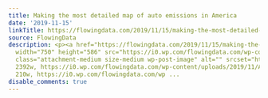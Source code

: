 ```yaml
---
title: Making the most detailed map of auto emissions in America
date: '2019-11-15'
linkTitle: https://flowingdata.com/2019/11/15/making-the-most-detailed-map-of-auto-emissions-in-america/
source: FlowingData
description: <p><a href="https://flowingdata.com/2019/11/15/making-the-most-detailed-map-of-auto-emissions-in-america/"><img
  width="750" height="586" src="https://i0.wp.com/flowingdata.com/wp-content/uploads/2019/11/Auto-emissions-in-America.png?fit=750%2C586&amp;ssl=1"
  class="attachment-medium size-medium wp-post-image" alt="" srcset="https://i0.wp.com/flowingdata.com/wp-content/uploads/2019/11/Auto-emissions-in-America.png?w=2392&amp;ssl=1
  2392w, https://i0.wp.com/flowingdata.com/wp-content/uploads/2019/11/Auto-emissions-in-America.png?resize=210%2C164&amp;ssl=1
  210w, https://i0.wp.com/flowingdata.com/wp ...
disable_comments: true
---
```

<p><a href="https://flowingdata.com/2019/11/15/making-the-most-detailed-map-of-auto-emissions-in-america/"><img width="750" height="586" src="https://i0.wp.com/flowingdata.com/wp-content/uploads/2019/11/Auto-emissions-in-America.png?fit=750%2C586&amp;ssl=1" class="attachment-medium size-medium wp-post-image" alt="" srcset="https://i0.wp.com/flowingdata.com/wp-content/uploads/2019/11/Auto-emissions-in-America.png?w=2392&amp;ssl=1 2392w, https://i0.wp.com/flowingdata.com/wp-content/uploads/2019/11/Auto-emissions-in-America.png?resize=210%2C164&amp;ssl=1 210w, https://i0.wp.com/flowingdata.com/wp ...